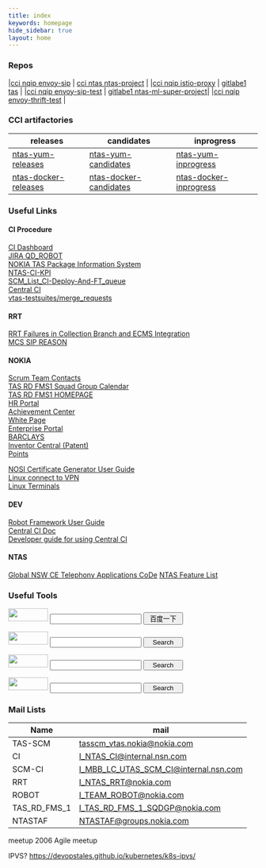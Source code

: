 ```yaml
---
title: index
keywords: homepage
hide_sidebar: true
layout: home
---
```

### Repos

|[cci nqip envoy-sip](https://scm.cci.nokia.net/nqip/envoy-sip)                    | [cci ntas ntas-project](https://scm.cci.nokia.net/ntas)                                        |
|[cci nqip istio-proxy](https://scm.cci.nokia.net/nqip/istio-proxy)                | [gitlabe1 tas](https://gitlabe1.ext.net.nokia.com/tas)                            |
|[cci nqip envoy-sip-test](https://scm.cci.nokia.net/nqip/envoy-sip-test)          | [gitlabe1 ntas-ml-super-project](https://gitlabe1.ext.net.nokia.com/mocui/ntas-ml-super-project.git)|
|[cci nqip envoy-thrift-test](https://scm.cci.nokia.net/nqip/envoy-thrift-test)    |

### CCI artifactories

| releases                                                                                                           | candidates                                                                                                               | inprogress
|--------------------------------------------------------------------------------------------------------------------|--------------------------------------------------------------------------------------------------------------------------|--------------------------------------------------------------------------------------------------------------------------|
| [ntas-yum-releases](https://repo.cci.nokia.net/list/ntas-yum-releases/)                                            | [ntas-yum-candidates](https://repo.cci.nokia.net/list/ntas-yum-candidates/)                                              | [ntas-yum-inprogress](https://repo.cci.nokia.net/list/ntas-yum-inprogress/)                                              |
| [ntas-docker-releases](http://ntas-docker-releases.repo.lab.pl.alcatel-lucent.com/list/ntas-docker-releases/ntas/) | [ntas-docker-candidates](http://ntas-docker-candidates.repo.lab.pl.alcatel-lucent.com/list/ntas-docker-candidates/ntas/) | [ntas-docker-inprogress](http://ntas-docker-inprogress.repo.lab.pl.alcatel-lucent.com/list/ntas-docker-inprogress/ntas/) |

### Useful Links

#### CI Procedure
[CI Dashboard](http://tas-ci.dynamic.nsn-net.net/)  
[JIRA QD_ROBOT](https://jiradc.int.net.nokia.com/secure/RapidBoard.jspa?rapidView=15656&projectKey=TMROBOT&selectedIssue=TMROBOT-428&quickFilter=64572)  
[NOKIA TAS Package Information System](http://ntas-content.dynamic.nsn-net.net/)  
[NTAS-CI-KPI](http://ntasci-analytics.eecloud.dynamic.nsn-net.net)  
[SCM_List_CI-Deploy-And-FT_queue](http://tas-ci.dynamic.nsn-net.net:8080/job/SCM_List_CI-Deploy-And-FT_queue/)  
[Central CI](https://confluence.int.net.nokia.com/pages/viewpage.action?spaceKey=TASRnD&title=Central+CI)  
[vtas-testsuites/merge_requests](https://gitlabe1.ext.net.nokia.com/tas/vtas-testsuites/merge_requests)  

#### RRT
[RRT Failures in Collection Branch and ECMS Integration](https://confluence.int.net.nokia.com/display/TASRnD/RRT+Failures+in+Collection+Branch+and+ECMS+Integration)  
[MCS SIP REASON](http://sipreasonanalyser.eecloud.dynamic.nsn-net.net/SipReasonAnalyser/SipReason.php)  

#### NOKIA
[Scrum Team Contacts](https://confluence-app.ext.net.nokia.com/pages/viewpage.action?spaceKey=cIMSSCRUM&title=Scrum+Team+Contacts)  
[TAS RD FMS1 Squad Group Calendar](http://ihgpweb.ih.lucent.com/~jiayuant/calendar/vac.html)   
[TAS RD FMS1 HOMEPAGE](https://nokia.sharepoint.com/sites/TASRDFMS1/)  
[HR Portal](https://nsbhrwdp01.int.nokia-sbell.com:44300/nwbc)  
[Achievement Center](https://nokia.sharepoint.com/sites/learn/achiev/SitePages/index.aspx)  
[White Page](https://directory.int.net.nokia.com/)  
[Enterprise Portal](http://ep.int.nokia-sbell.com/)  
[BARCLAYS](https://www.globalstockandrewards.com/)  
[Inventor Central (Patent)](https://nokia.sharepoint.com/sites/inventorcentral)  
[Points](https://cloud.workhuman.com/store/#!nsn)  

[NOSI Certificate Generator User Guide](https://confluence.int.net.nokia.com/display/EE/NOSI+Certificate+Generator+User+Guide)  
[Linux connect to VPN](https://confluence.int.net.nokia.com/display/~rsmigiel/And+Now+for+Something+Completely+Different)  
[Linux Terminals](https://confluence.ext.net.nokia.com/display/EE/EE+Linux+Terminals)

#### DEV
[Robot Framework User Guide](https://robotframework.org/robotframework/latest/RobotFrameworkUserGuide.html)  
[Central CI Doc](https://confluence.int.net.nokia.com/display/TASRnD/Central+CI)  
[Developer guide for using Central CI](https://confluence.int.net.nokia.com/pages/viewpage.action?spaceKey=TASRnD&title=Developer+guide+for+using+Central+CI)  

#### NTAS
[Global NSW CE Telephony Applications CoDe](https://nokia.sharepoint.com/sites/TAS_RD_CoDe/TA%20RD%20CoDe%20Documents/Forms/AllItems.aspx?originalPath=aHR0cHM6Ly9ub2tpYS5zaGFyZXBvaW50LmNvbS86Zjovcy9UQVNfUkRfQ29EZS9FaDRISzZKbURHWkZwOTlKQTZTdTJtOEJPN0loVmFIeDhDOHRWazFqUG1JeERBP3J0aW1lPUtubkpsaXdRMlVn&viewid=54f29771%2D9856%2D4c91%2Db63c%2Dd8d6ebff28fd&id=%2Fsites%2FTAS%5FRD%5FCoDe%2FTA%20RD%20CoDe%20Documents)
[NTAS Feature List](https://nokia.sharepoint.com/:x:/r/sites/ProductizationPrograms/TASmigration/_layouts/15/Doc.aspx?sourcedoc=%7B5D5F6E95-9F7B-4BCD-B492-650EE3C43DAD%7D&file=Nokia%20TAS%20-%20BCS%20Featuresv20-draft.xlsx&action=default&mobileredirect=true)  

### Useful Tools

<form action="http://www.baidu.com.cn/s" method="get" target="_blank">
    <a href="http://www.baidu.com" target="_blank"><img width="80px" height="26px" border="0" src="/assets/images/logos/baidu.png"></a>
    <input type="text" name="wd" size="20"/>
    <input type="submit" value="百度一下" style="width:80px;"/>
</form>

<form action="http://www.google.com/search" method="get" target="_blank">
    <a href="http://www.google.com" target="_blank"><img width="80px" height="26px" border="0" src="/assets/images/logos/google.svg"></a>
    <input size="20" name="q"  type="text"/>
    <input name="Search" value="Search" type="submit" style="width:80px;"/>
</form>

<form name="cppsearch" action="https://cplusplus.com/search.do" target="_blank">
  <a href="http://www.cplusplus.com" target="_blank"><img width="80px" height="26px" border="0" src="/assets/images/logos/cpp.gif"></a>
  <input type="text" name="q" size="20">
  <input type="submit" value="Search" style="width:80px;">
</form>

<form name="cppsearch" action="https://en.cppreference.com/mwiki/index.php" id="searchform" target="_blank">
  <a href="http://en.cppreference.com" target="_blank"><img width="80px" height="26px" border="0" src="/assets/images/logos/cpp.gif"></a>
  <input type="hidden" name="title" value="Sepcial:Search">
  <input type="text" name="search" size="20" accesskey="f" id="searchInput">
  <input type="submit" value="Search" id="searchButton" style="width:80px;">
</form>


### Mail Lists

| Name         | mail                                    |
| ------------ | --------------------------------------- |
| TAS-SCM      | <tasscm_vtas.nokia@nokia.com>           |
| CI           | <I_NTAS_CI@internal.nsn.com>            |
| SCM-CI       | <I_MBB_LC_UTAS_SCM_CI@internal.nsn.com> |
| RRT          | <I_NTAS_RRT@nokia.com>                  |
| ROBOT        | <I_TEAM_ROBOT@nokia.com>                |
| TAS_RD_FMS_1 | <I_TAS_RD_FMS_1_SQDGP@nokia.com>        |
| NTASTAF      | <NTASTAF@groups.nokia.com>              |





meetup
2006 Agile meetup 

IPVS?
https://devopstales.github.io/kubernetes/k8s-ipvs/
